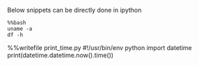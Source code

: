 
Below snippets can be directly done in ipython
```
%%bash
uname -a
df -h

```
%%writefile print_time.py
#!/usr/bin/env python
import datetime
print(datetime.datetime.now().time())
```
